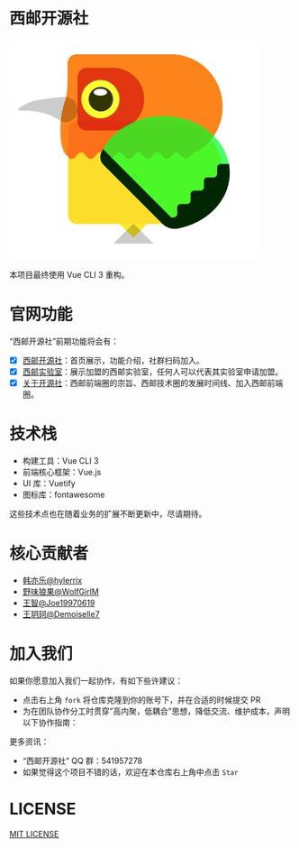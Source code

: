# 西邮开源社

![](./public/earlyBirds.jpg)

本项目最终使用 Vue CLI 3 重构。

# 官网功能

“西邮开源社”前期功能将会有：

- [X] [西邮开源社](https://github.com/ningowood/xiyoucircle/issues/1)：首页展示，功能介绍，社群扫码加入。
- [x] [西邮实验室](https://github.com/ningowood/xiyoucircle/issues/2)：展示加盟的西邮实验室，任何人可以代表其实验室申请加盟。
- [x] [关于开源社](https://github.com/ningowood/xiyoucircle/issues/7)：西邮前端圈的宗旨、西邮技术圈的发展时间线、加入西邮前端圈。

# 技术栈

* 构建工具：Vue CLI 3
* 前端核心框架：Vue.js
* UI 库：Vuetify
* 图标库：fontawesome

这些技术点也在随着业务的扩展不断更新中，尽请期待。

# 核心贡献者

* [韩亦乐@hylerrix](https://github.com/hylerrix)
* [野味狼果@WolfGirlM](https://github.com/WolfGirlM)
* [王智@Joe19970619](https://github.com/Joe19970619)
* [王玥珂@Demoiselle7](https://github.com/Demoiselle7)

# 加入我们

如果你愿意加入我们一起协作，有如下些许建议：

* 点击右上角 ```fork``` 将仓库克隆到你的账号下，并在合适的时候提交 PR
* 为在团队协作分工时贯穿”高内聚，低耦合”思想，降低交流、维护成本，声明以下协作指南：

更多资讯：

* “西邮开源社” QQ 群：541957278
* 如果觉得这个项目不错的话，欢迎在本仓库右上角中点击 ```Star```

# LICENSE

[MIT LICENSE](./LICENSE)
